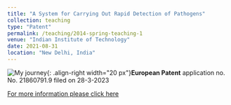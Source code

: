 ```yaml
---
title: "A System for Carrying Out Rapid Detection of Pathogens"
collection: teaching
type: "Patent"
permalink: /teaching/2014-spring-teaching-1
venue: "Indian Institute of Technology"
date: 2021-08-31
location: "New Delhi, India"
---
```

![My journey](/eu.png){: .align-right width="20 px"}**European Patent** application no. No. 21860791.9 filed on 28-3-2023

[For more information please click here](https://register.epo.org/application?number=EP21860791&tab=main)
